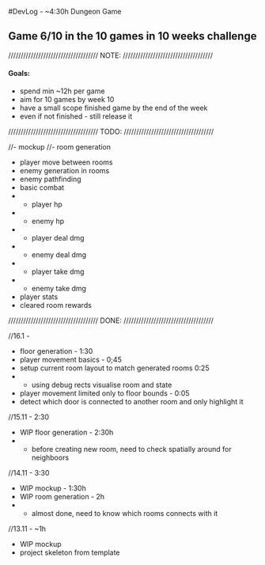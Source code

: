 #DevLog - ~4:30h
Dungeon Game

## Game 6/10 in the 10 games in 10 weeks challenge
////////////////////////////////////
              NOTE:
////////////////////////////////////
#### Goals:
- spend min ~12h per game
- aim for 10 games by week 10 
- have a small scope finished game by the end of the week
- even if not finished - still release it

////////////////////////////////////
              TODO:
////////////////////////////////////

//- mockup
//- room generation
- player move between rooms
- enemy generation in rooms
- enemy pathfinding
- basic combat
- - player hp
- - enemy hp
- - player deal dmg
- - enemy deal dmg
- - player take dmg
- - enemy take dmg
- player stats
- cleared room rewards


////////////////////////////////////
              DONE:
////////////////////////////////////

//16.1 -
- floor generation - 1:30
- player movement basics - 0;45
- setup current room layout to match generated rooms 0:25
- - using debug rects visualise room and state
- player movement limited only to floor bounds - 0:05
- detect which door is connected to another room and only highlight it

//15.11 - 2:30
- WIP floor generation - 2:30h
- - before creating new room, need to check spatially around for neighboors

//14.11 - 3:30
- WIP mockup - 1:30h
- WIP room generation - 2h
- - almost done, need to know which rooms connects with it

//13.11 - ~1h
- WIP mockup
- project skeleton from template
